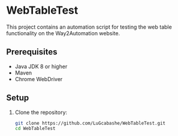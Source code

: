 # WebTableTest

This project contains an automation script for testing the web table functionality on the Way2Automation website.

## Prerequisites

- Java JDK 8 or higher
- Maven
- Chrome WebDriver

## Setup

1. Clone the repository:
   ```sh
   git clone https://github.com/LuGcabashe/WebTableTest.git
   cd WebTableTest
